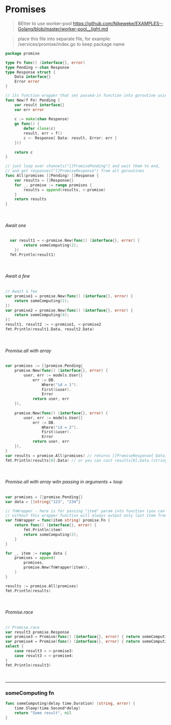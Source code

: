 # Promises 

> BEtter to use worker-pool https://github.com/Nikeweke/EXAMPLES--Golang/blob/master/worker-pool__light.md

> place this file into separate file, for example: /services/promise/index.go to keep package name

```go
package promise

type Fn func() (interface{}, error)
type Pending <-chan Response 
type Response struct {
	Data interface{}
	Error error
}

// its function wrapper that set passed-in function into goroutine using channel for get response
func New(f Fn) Pending { 
	var result interface{} 
	var err error 
	
	c := make(chan Response)
	go func() { 
		defer close(c) 
		result, err = f() 
		c <- Response{ Data: result, Error: err }
	}() 
	
	return c 
}

// just loop over channels("[]PromisePending") and wait them to end, 
// and get responses("[]PromiseResponse") from all goroutines
func All(promises []Pending) []Response {
	var results = []Response{}
	for _, promise := range promises {
		results = append(results, <-promise)
	}
	return results
}

```
<br />

###### Await one 
```go
  var result1 = <-promise.New(func() (interface{}, error) { 
		return someComputing(2); 
	})
  fmt.Println(result1)
```
<br />

###### Await a few
```go
// Await a few
var promise1 = promise.New(func() (interface{}, error) { 
	return someComputing(2); 
})
var promise2 = promise.New(func() (interface{}, error) { 
	return someComputing(4); 
})
result1, result2 := <-promise1, <-promise2
fmt.Println(result1.Data, result2.Data)
```
<br />


###### Promise.all with array 
```go
var promises := []promise.Pending{
	promise.New(func() (interface{}, error) {
		user, err := models.User{} 
			err := DB.
				Where("id = 1").
				First(&user).
				Error
			return user, err
	}),
	
	promise.New(func() (interface{}, error) {
		user, err := models.User{} 
			err := DB.
				Where("id = 2").
				First(&user).
				Error
			return user, err
	}),
}
var results = promise.All(promises) // returns []PromiseResponse{ Data, Error }
fmt.Println(results[0].Data) // or you can cast results[0].Data.(string) or .([some-type])
```
<br />


###### Promise.all with array witn passing in arguments + loop
```go
var promises = []promise.Pending{}
var data = []string{"123", "234"}

// fnWrapper - here is for passing "item" param into function (you can go without this, just call as anonym function),
// without this wrapper function will always output only last item from array "data" (closure stuff)
var fnWrapper = func(item string) promise.Fn {
	return func() (interface{}, error) { 
		fmt.Println(item)
		return someComputing(2); 
	}
}

for _, item := range data {
	promises = append(
		promises, 
		promise.New(fnWrapper(item)),
	)
}

results := promise.All(promises)
fmt.Println(results)
```
<br />

###### Promise.race
```go
// Promise.race
var result3 promise.Response
var promise3 = Promise(func() (interface{}, error) { return someComputing(2) })
var promise4 = Promise(func() (interface{}, error) { return someComputing(2) })
select {
	case result3 = <-promise3:
	case result3 = <-promise4:
}
fmt.Println(result3)
```
<br />


--- 


### someComputing fn
```go
func someComputing(delay time.Duration) (string, error) {
	time.Sleep(time.Second*delay)
	return "Some result", nil
}
```
